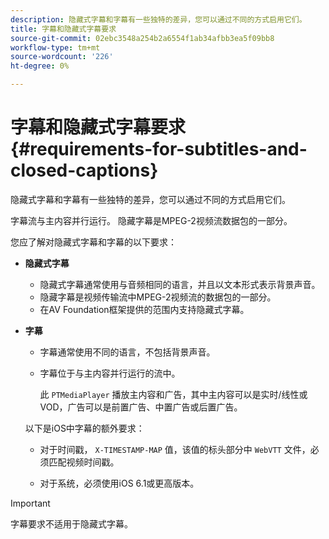 ```yaml
---
description: 隐藏式字幕和字幕有一些独特的差异，您可以通过不同的方式启用它们。
title: 字幕和隐藏式字幕要求
source-git-commit: 02ebc3548a254b2a6554f1ab34afbb3ea5f09bb8
workflow-type: tm+mt
source-wordcount: '226'
ht-degree: 0%

---
```


# 字幕和隐藏式字幕要求 {#requirements-for-subtitles-and-closed-captions}

隐藏式字幕和字幕有一些独特的差异，您可以通过不同的方式启用它们。

字幕流与主内容并行运行。 隐藏字幕是MPEG-2视频流数据包的一部分。

您应了解对隐藏式字幕和字幕的以下要求：

* **隐藏式字幕**

   * 隐藏式字幕通常使用与音频相同的语言，并且以文本形式表示背景声音。
   * 隐藏字幕是视频传输流中MPEG-2视频流的数据包的一部分。
   * 在AV Foundation框架提供的范围内支持隐藏式字幕。

* **字幕**

   * 字幕通常使用不同的语言，不包括背景声音。
   * 字幕位于与主内容并行运行的流中。

     此 `PTMediaPlayer` 播放主内容和广告，其中主内容可以是实时/线性或VOD，广告可以是前置广告、中置广告或后置广告。

  以下是iOS中字幕的额外要求：

   * 对于时间戳， `X-TIMESTAMP-MAP` 值，该值的标头部分中 `WebVTT` 文件，必须匹配视频时间戳。

   * 对于系统，必须使用iOS 6.1或更高版本。

>[!IMPORTANT]
>
>字幕要求不适用于隐藏式字幕。
